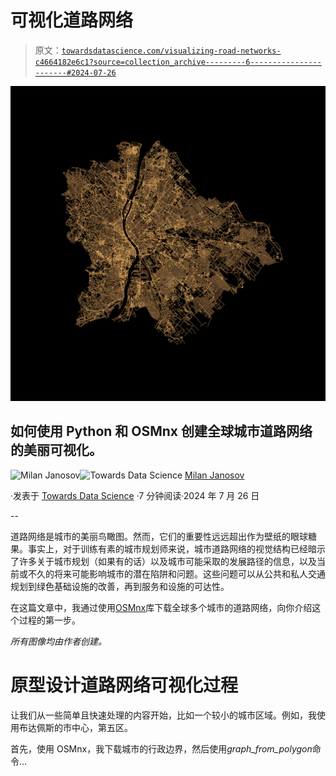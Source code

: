 # 可视化道路网络

> 原文：[`towardsdatascience.com/visualizing-road-networks-c4664182e6c1?source=collection_archive---------6-----------------------#2024-07-26`](https://towardsdatascience.com/visualizing-road-networks-c4664182e6c1?source=collection_archive---------6-----------------------#2024-07-26)

![](img/be9d8e4dc50c46b9eecc7dfc1deac5d9.png)

## 如何使用 Python 和 OSMnx 创建全球城市道路网络的美丽可视化。

[](https://medium.com/@janosovm?source=post_page---byline--c4664182e6c1--------------------------------)![Milan Janosov](https://medium.com/@janosovm?source=post_page---byline--c4664182e6c1--------------------------------)[](https://towardsdatascience.com/?source=post_page---byline--c4664182e6c1--------------------------------)![Towards Data Science](https://towardsdatascience.com/?source=post_page---byline--c4664182e6c1--------------------------------) [Milan Janosov](https://medium.com/@janosovm?source=post_page---byline--c4664182e6c1--------------------------------)

·发表于 [Towards Data Science](https://towardsdatascience.com/?source=post_page---byline--c4664182e6c1--------------------------------) ·7 分钟阅读·2024 年 7 月 26 日

--

道路网络是城市的美丽鸟瞰图。然而，它们的重要性远远超出作为壁纸的眼球糖果。事实上，对于训练有素的城市规划师来说，城市道路网络的视觉结构已经暗示了许多关于城市规划（如果有的话）以及城市可能采取的发展路径的信息，以及当前或不久的将来可能影响城市的潜在陷阱和问题。这些问题可以从公共和私人交通规划到绿色基础设施的改善，再到服务和设施的可达性。

在这篇文章中，我通过使用[OSMnx](https://osmnx.readthedocs.io/en/stable/)库下载全球多个城市的道路网络，向你介绍这个过程的第一步。

*所有图像均由作者创建。*

# 原型设计道路网络可视化过程

让我们从一些简单且快速处理的内容开始，比如一个较小的城市区域。例如，我使用布达佩斯的市中心，第五区。

首先，使用 OSMnx，我下载城市的行政边界，然后使用*graph_from_polygon*命令…
